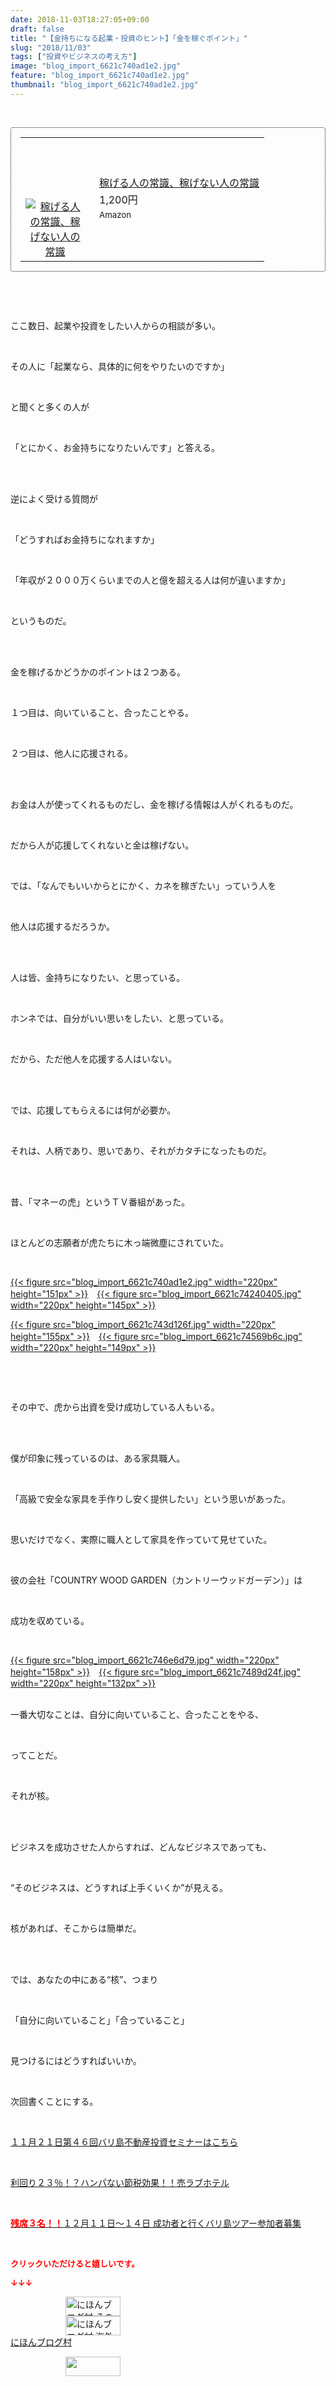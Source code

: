 ```yaml
---
date: 2018-11-03T18:27:05+09:00
draft: false
title: "【金持ちになる起業・投資のヒント】「金を稼ぐポイント」"
slug: "2018/11/03"
tags: ["投資やビジネスの考え方"]
image: "blog_import_6621c740ad1e2.jpg"
feature: "blog_import_6621c740ad1e2.jpg"
thumbnail: "blog_import_6621c740ad1e2.jpg"
---
```

<p> </p><div contenteditable="false" style="padding: 15px; border-radius: 4px; border: 1px dotted currentColor; border-image: none;"><table border="0" cellpadding="0" cellspacing="0" style="margin: 0px; table-layout: fixed;" width="100%">	<tbody width="100%">		<tr>			<td aligin="center" style="vertical-align: middle;" width="95"><span style="text-align: center; display: block;"><a alt0="AmebaAffiliate" alt1="稼げる人の常識、稼げない人の常識" alt2="Amazon" alt3="https://images-fe.ssl-images-amazon.com/images/I/51Ft8zEBpkL._SL160_.jpg" alt4="1" href="4802110227?SubscriptionId=AKIAJLD6FH2TADXIQKDQ&amp;tag=amebablog-a2371184-22&amp;linkCode=xm2&amp;camp=2025&amp;creative=165953&amp;creativeASIN=4802110227" target="_blank"><img alt="稼げる人の常識、稼げない人の常識" border="0" data-img="affiliate" src="data:image/svg+xml;charset=utf-8,%3Csvg%20xmlns%3D%22http%3A%2F%2Fwww.w3.org%2F2000%2Fsvg%22%20title%3D%22Placeholder%20for%20Images%22%20role%3D%22presentation%22%20viewBox%3D%220%200%201%201%22%20%2F%3E" style="margin: 0px; vertical-align: middle; max-width: 95px;" data-src="https://images-fe.ssl-images-amazon.com/images/I/51Ft8zEBpkL._SL160_.jpg"/><noscript><img alt="稼げる人の常識、稼げない人の常識" border="0" data-img="affiliate" src="https://images-fe.ssl-images-amazon.com/images/I/51Ft8zEBpkL._SL160_.jpg" style="margin: 0px; vertical-align: middle; max-width: 95px;"></noscript></a></span></td>			<td style="line-height: 1.5; padding-left: 15px; vertical-align: middle;"><a alt0="AmebaAffiliate" alt1="稼げる人の常識、稼げない人の常識" alt2="Amazon" alt3="https://images-fe.ssl-images-amazon.com/images/I/51Ft8zEBpkL._SL160_.jpg" alt4="1" href="4802110227?SubscriptionId=AKIAJLD6FH2TADXIQKDQ&amp;tag=amebablog-a2371184-22&amp;linkCode=xm2&amp;camp=2025&amp;creative=165953&amp;creativeASIN=4802110227" target="_blank">稼げる人の常識、稼げない人の常識</a>			<div style="padding: 3px 0px;">1,200円</div>			<div style="font-size: 0.83em;">Amazon</div></td>		</tr>	</tbody></table></div><p> </p><p> </p><p>ここ数日、起業や投資をしたい人からの相談が多い。</p><p> </p><p>その人に「起業なら、具体的に何をやりたいのですか」</p><p> </p><p>と聞くと多くの人が</p><p> </p><p>「とにかく、お金持ちになりたいんです」と答える。</p><p> </p><p><br/>逆によく受ける質問が</p><p> </p><p>「どうすればお金持ちになれますか」</p><p> </p><p>「年収が２０００万くらいまでの人と億を超える人は何が違いますか」</p><p> </p><p>というものだ。</p><p> </p><p><br/>金を稼げるかどうかのポイントは２つある。</p><p> </p><p>１つ目は、向いていること、合ったことやる。</p><p> </p><p>２つ目は、他人に応援される。</p><p> </p><p><br/>お金は人が使ってくれるものだし、金を稼げる情報は人がくれるものだ。</p><p> </p><p>だから人が応援してくれないと金は稼げない。</p><p> </p><p>では、「なんでもいいからとにかく、カネを稼ぎたい」っていう人を</p><p> </p><p>他人は応援するだろうか。</p><p> </p><p><br/>人は皆、金持ちになりたい、と思っている。</p><p> </p><p>ホンネでは、自分がいい思いをしたい、と思っている。</p><p> </p><p>だから、ただ他人を応援する人はいない。</p><p> </p><p><br/>では、応援してもらえるには何が必要か。</p><p> </p><p>それは、人柄であり、思いであり、それがカタチになったものだ。</p><p> </p><p><br/>昔、「マネーの虎」というＴＶ番組があった。</p><p> </p><p>ほとんどの志願者が虎たちに木っ端微塵にされていた。</p><p> </p><p><a href="blog_import_6621c740ad1e2.jpg">{{< figure src="blog_import_6621c740ad1e2.jpg" width="220px" height="151px" >}}</a>　<a href="blog_import_6621c74240405.jpg">{{< figure src="blog_import_6621c74240405.jpg" width="220px" height="145px" >}}</a></p><p><a href="blog_import_6621c743d126f.jpg">{{< figure src="blog_import_6621c743d126f.jpg" width="220px" height="155px" >}}</a>　<a href="blog_import_6621c74569b6c.jpg">{{< figure src="blog_import_6621c74569b6c.jpg" width="220px" height="149px" >}}</a></p><p> </p><p> </p><p>その中で、虎から出資を受け成功している人もいる。</p><p> </p><p><br/>僕が印象に残っているのは、ある家具職人。</p><p> </p><p>「高級で安全な家具を手作りし安く提供したい」という思いがあった。</p><p> </p><p>思いだけでなく、実際に職人として家具を作っていて見せていた。</p><p> </p><p>彼の会社「COUNTRY WOOD GARDEN（カントリーウッドガーデン）」は</p><p> </p><p>成功を収めている。</p><p> </p><p><a href="blog_import_6621c746e6d79.jpg">{{< figure src="blog_import_6621c746e6d79.jpg" width="220px" height="158px" >}}</a>　<a href="blog_import_6621c7489d24f.jpg">{{< figure src="blog_import_6621c7489d24f.jpg" width="220px" height="132px" >}}</a></p><p><br/>一番大切なことは、自分に向いていること、合ったことをやる、</p><p> </p><p>ってことだ。</p><p> </p><p>それが核。</p><p> </p><p><br/>ビジネスを成功させた人からすれば、どんなビジネスであっても、</p><p> </p><p>“そのビジネスは、どうすれば上手くいくか”が見える。</p><p> </p><p>核があれば、そこからは簡単だ。</p><p> </p><p><br/>では、あなたの中にある“核”、つまり</p><p> </p><p>「自分に向いていること」「合っていること」</p><p> </p><p>見つけるにはどうすればいいか。</p><p> </p><p>次回書くことにする。</p><p> </p><p><a href="iin.co.jp" target="_blank">１１月２１日第４６回バリ島不動産投資セミナーはこちら</a></p><p> </p><p><a href="entry-12416230297.html#_=_" target="_blank">利回り２３％！？ハンパない節税効果！！売ラブホテル</a></p><p> </p><p><a href="entry-12410059910.html" target="_blank"><span style="font-weight: bold;"><span style="color: rgb(255, 0, 0);">残席３名！！</span></span>１２月１１日～１４日 成功者と行くバリ島ツアー参加者募集</a></p><p> </p><p><font color="#ff0000" size="2"><strong>クリックいただけると嬉しいです。</strong></font></p><p><font color="#ff0000" size="2"><strong>↓↓↓</strong></font></p><p><a href="ranking.html?p_cid=01260127" id="&amp;blogmura_banner" target="_blank"><img alt="にほんブログ村 その他生活ブログ 不動産投資へ" border="0" height="31" src="data:image/svg+xml;charset=utf-8,%3Csvg%20xmlns%3D%22http%3A%2F%2Fwww.w3.org%2F2000%2Fsvg%22%20title%3D%22Placeholder%20for%20Images%22%20role%3D%22presentation%22%20viewBox%3D%220%200%2088%2031%22%20%2F%3E" width="88" data-src="https://img-proxy.blog-video.jp/images?url=http%3A%2F%2Flife.blogmura.com%2Fhudousantoushi%2Fimg%2Fhudousantoushi88_31.gif" style="aspect-ratio: auto 88 / 31;"/><noscript><img alt="にほんブログ村 その他生活ブログ 不動産投資へ" border="0" height="31" src="https://img-proxy.blog-video.jp/images?url=http%3A%2F%2Flife.blogmura.com%2Fhudousantoushi%2Fimg%2Fhudousantoushi88_31.gif" width="88"></noscript></a><br/><a href="ranking.html?p_cid=01260127" target="_blank"><img alt="にほんブログ村 海外生活ブログ バリ島情報へ" border="0" height="31" src="data:image/svg+xml;charset=utf-8,%3Csvg%20xmlns%3D%22http%3A%2F%2Fwww.w3.org%2F2000%2Fsvg%22%20title%3D%22Placeholder%20for%20Images%22%20role%3D%22presentation%22%20viewBox%3D%220%200%2088%2031%22%20%2F%3E" width="88" data-src="https://img-proxy.blog-video.jp/images?url=http%3A%2F%2Foverseas.blogmura.com%2Fbali%2Fimg%2Fbali88_31.gif" style="aspect-ratio: auto 88 / 31;"/><noscript><img alt="にほんブログ村 海外生活ブログ バリ島情報へ" border="0" height="31" src="https://img-proxy.blog-video.jp/images?url=http%3A%2F%2Foverseas.blogmura.com%2Fbali%2Fimg%2Fbali88_31.gif" width="88"></noscript></a><br/><a href="ranking.html?p_cid=01260127" target="_blank">にほんブログ村</a></p><p><a href="link.php?1804582" title="人気ブログランキングへ"><img border="0" height="31" src="data:image/svg+xml;charset=utf-8,%3Csvg%20xmlns%3D%22http%3A%2F%2Fwww.w3.org%2F2000%2Fsvg%22%20title%3D%22Placeholder%20for%20Images%22%20role%3D%22presentation%22%20viewBox%3D%220%200%2088%2031%22%20%2F%3E" width="88" data-src="https://blog.with2.net/img/banner/banner_22.gif" style="aspect-ratio: auto 88 / 31;"/><noscript><img border="0" height="31" src="https://blog.with2.net/img/banner/banner_22.gif" width="88"></noscript></a></p><p> </p>

